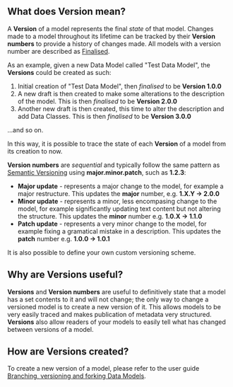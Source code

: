 ## What does Version mean?

A **Version** of a model represents the final _state_ of that model. Changes made to a model throughout its lifetime can be tracked by their **Version numbers** to provide a history of changes made. All models with a version number are described as [Finalised](../finalise/finalise.md).

As an example, given a new Data Model called "Test Data Model", the **Versions** could be created as such:

1. Initial creation of "Test Data Model", then _finalised_ to be **Version 1.0.0**
2. A new draft is then created to make some alterations to the description of the model. This is then _finalised_ to be **Version 2.0.0**
3. Another new draft is then created, this time to alter the description and add Data Classes. This is then _finalised_ to be **Version 3.0.0**

...and so on.

In this way, it is possible to trace the state of each **Version** of a model from its creation to now.

**Version numbers** are _sequential_ and typically follow the same pattern as [Semantic Versioning](https://semver.org/) using **major.minor.patch**, such as **1.2.3**:

* **Major update** - represents a major change to the model, for example a major restructure. This updates the **major** number, e.g. **1.X.Y -> 2.0.0**
* **Minor update** - represents a minor, less encompasing change to the model, for example significantly updating text content but not altering the structure. This updates the **minor** number e.g. **1.0.X -> 1.1.0**
* **Patch update** - represents a very minor change to the model, for example fixing a gramatical mistake in a description. This updates the **patch** number e.g. **1.0.0 -> 1.0.1**

It is also possible to define your own custom versioning scheme.

## Why are Versions useful?

**Versions** and **Version numbers** are useful to definitively state that a model has a set contents to it and will not change; the only way to change a versioned model is to create a new version of it. This allows models to be very easily traced and makes publication of metadata very structured. **Versions** also allow readers of your models to easily tell what has changed between versions of a model.

## How are Versions created?

To create a new version of a model, please refer to the user guide [Branching, versioning and forking Data Models](../../../user-guides/branch-version-fork/branch-version-fork).